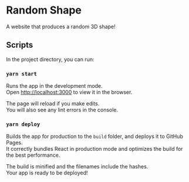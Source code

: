 # Random Shape
A website that produces a random 3D shape!

## Scripts

In the project directory, you can run:

### `yarn start`

Runs the app in the development mode.\
Open [http://localhost:3000](http://localhost:3000) to view it in the browser.

The page will reload if you make edits.\
You will also see any lint errors in the console.

### `yarn deploy`

Builds the app for production to the `build` folder, and deploys it to GitHub Pages.\
It correctly bundles React in production mode and optimizes the build for the best performance.

The build is minified and the filenames include the hashes.\
Your app is ready to be deployed!
